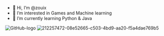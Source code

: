 - 👋 Hi, I’m @zouix
- 👀 I’m interested in Games and Machine learning
- 🌱 I’m currently learning Python & Java


 ![GitHub-logo](https://github.com/user-attachments/assets/b0249092-fbee-4b1e-aaa5-1b267daa71e6)
![212257472-08e52665-c503-4bd9-aa20-f5a4dae769b5](https://github.com/user-attachments/assets/122a518c-99fe-449f-baa6-178c281ec060)
